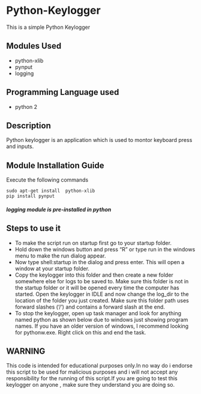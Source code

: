 # Python-Keylogger
This is a simple Python Keylogger

## Modules Used
- python-xlib
- pynput
- logging

## Programming Language used
- python 2

## Description
Python keylogger is an application which is used to montor keyboard press and inputs.

## Module Installation Guide
Execute the following commands
```
sudo apt-get install  python-xlib
pip install pynput
```
##### logging module is pre-installed in python

## Steps to use it
- To make the script run on startup first go to your startup folder.
- Hold down the windows button and press “R” or type run in the windows menu to make the run dialog appear.
- Now type shell:startup in the dialog and press enter. This will open a window at your startup folder.
- Copy the keylogger into this folder and then create a new folder somewhere else for logs to be saved to. Make sure this folder is   not in the startup folder or it will be opened every time the computer has started. Open the keylogger in IDLE and now change the log_dir to the location of the folder you just created. Make sure this folder path uses forward slashes (‘/’) and contains a forward slash at the end.
- To stop the keylogger, open up task manager and look for anything named python as shown below due to windows just showing program names. If you have an older version of windows, I recommend looking for pythonw.exe. Right click on this and end the task.

## WARNING
This code is intended for educational purposes only.In no way do i endorse this script to be used for malicious purposes and i will not accept any responsibility for the running of this script.If you are going to test this keylogger on anyone , make sure they understand you are doing so.

